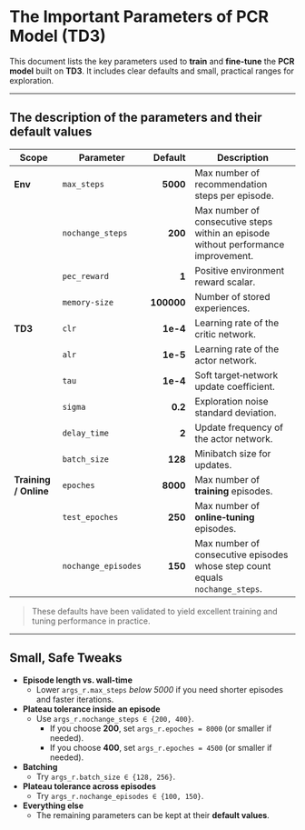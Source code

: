# The Important Parameters of PCR Model (TD3)

This document lists the key parameters used to **train** and **fine‑tune** the **PCR model** built on **TD3**. It includes clear defaults and small, practical ranges for exploration.

---

## The description of the parameters and their default values

| Scope | Parameter |    Default | Description                                                                        |
|---|---|-----------:|------------------------------------------------------------------------------------|
| **Env** | `max_steps` |   **5000** | Max number of recommendation steps per episode.                                    |
|  | `nochange_steps` |    **200** | Max number of consecutive steps within an episode without performance improvement. |
|  | `pec_reward` |      **1** | Positive environment reward scalar.                                                |
|  | `memory-size` | **100000** | Number of stored experiences.                                                      |
| **TD3** | `clr` |   **1e-4** | Learning rate of the critic network.                                               |
|  | `alr` |   **1e-5** | Learning rate of the actor network.                                                |
|  | `tau` |   **1e-4** | Soft target‑network update coefficient.                                            |
|  | `sigma` |    **0.2** | Exploration noise standard deviation.                                              |
|  | `delay_time` |      **2** | Update frequency of the actor network.                                             |
|  | `batch_size` |    **128** | Minibatch size for updates.                                                        |
| **Training / Online** | `epoches` |   **8000** | Max number  of **training** episodes.                                              |
|  | `test_epoches` |    **250** | Max number  of **online‑tuning** episodes.                                         |
|  | `nochange_episodes` |    **150** | Max number of consecutive episodes whose step count equals `nochange_steps`.       |

> These defaults have been validated to yield excellent training and tuning performance in practice.

---

## Small, Safe Tweaks

- **Episode length vs. wall‑time**
  - Lower `args_r.max_steps` *below 5000* if you need shorter episodes and faster iterations.
- **Plateau tolerance inside an episode**
  - Use `args_r.nochange_steps ∈ {200, 400}`.  
    - If you choose **200**, set `args_r.epoches = 8000` (or smaller if needed).  
    - If you choose **400**, set `args_r.epoches = 4500` (or smaller if needed).
- **Batching**
  - Try `args_r.batch_size ∈ {128, 256}`.
- **Plateau tolerance across episodes**
  - Try `args_r.nochange_episodes ∈ {100, 150}`.
- **Everything else**
  - The remaining parameters can be kept at their **default values**.

